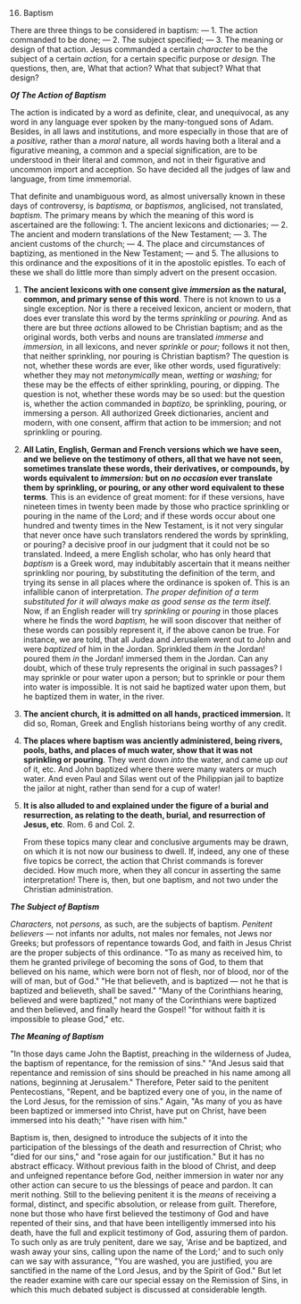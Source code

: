 16. Baptism 

There are three things to be considered in baptism: — 1. The action commanded to be done; — 2. The subject specified; — 3. The meaning or design of that action. Jesus commanded a certain *character* to be the subject of a certain *action,* for a certain specific purpose or *design.*  The  questions,  then,  are,  What  that  action?  What  that subject? What that design? 

***Of The Action of Baptism*** 

The  action  is  indicated  by  a  word  as  definite,  clear,  and unequivocal,  as  any  word  in  any  language  ever  spoken  by  the many-tongued sons of Adam. Besides, in all laws and institutions, and more especially in those that are of a *positive,* rather than a *moral*  nature,  all  words  having  both  a  literal  and  a  figurative meaning,  a  common  and  a  special  signification,  are  to  be understood in their literal and common, and not in their figurative and  uncommon  import  and  acception.  So  have  decided  all  the judges of law and language, from time immemorial. 

That definite and unambiguous word, as almost universally known in these days of controversy, is *baptisma,* or *baptismos,* anglicised, not translated, *baptism.* The primary means by which the meaning of  this  word  is  ascertained  are  the  following:  1.  The  ancient lexicons and dictionaries; — 2. The ancient and modern translations of the New Testament; — 3. The ancient customs of the church; — 4. The  place  and  circumstances  of  baptizing,  as  mentioned  in  the New Testament; — and 5. The allusions to this ordinance and the expositions of it in the apostolic epistles. To each of these we shall do little more than simply advert on the present occasion. 

1. **The ancient lexicons with one consent give *immersion* as the natural, common, and primary sense of this word**. There is not known to us a single exception. Nor is there a received lexicon, ancient or modern, that does ever translate this word by the terms *sprinkling* or *pouring.* And as there are but three *actions* allowed to be Christian baptism; and as the original words, both verbs and nouns are translated *immerse* and *immersion,* in all lexicons, and never *sprinkle* or *pour;* follows it not then, that neither sprinkling, nor  pouring  is  Christian  baptism?  The  question  is  not,  whether these words are ever, like other words, used figuratively: whether they may not *metonymically* mean, *wetting* or *washing;* for these may be the effects of either sprinkling, pouring, or dipping. The question  is  not,  whether  these  words  may  be  so  used:  but  the question  is,  whether  the  action  commanded  in  *baptizo,*  be sprinkling, pouring, or immersing a person. All authorized Greek dictionaries,  ancient  and  modern,  with  one  consent,  affirm  that action to be immersion; and not sprinkling or pouring. 
2. **All Latin, English, German and French versions which we have seen, and we believe on the testimony of others, all that we  have  not  seen,  sometimes  translate  these  words,  their derivatives, or compounds, by words equivalent to *immersion:* but  on  *no  occasion*  ever  translate  them  by  sprinkling,  or pouring, or any other word equivalent to these terms**. This is an evidence  of  great  moment:  for  if  these  versions,  have  nineteen times in twenty been made by those who practice sprinkling or pouring in the name of the Lord; and if these words occur about one hundred and twenty times in the New Testament, is it not very singular that never once have such translators rendered the words by sprinkling, or pouring? a decisive proof in our judgment that it could not be so translated. Indeed, a mere English scholar, who has only heard that *baptism* is a Greek word, may indubitably ascertain that it means neither sprinkling nor pouring, by substituting the definition of the term, and trying its sense in all places where the ordinance is spoken of. This is an infallible canon of interpretation. *The proper definition of a term substituted for it will always make as good sense as the term itself.* Now, if an English reader will try *sprinkling*  or  *pouring*  in  those  places  where  he  finds  the  word *baptism,*  he  will  soon  discover  that  neither  of  these  words  can possibly represent it, if the above canon be true. For instance, we are told, that all Judea and Jerusalem went out to John and were *baptized*  of  him  in  the  Jordan.  Sprinkled  them  *in*  the  Jordan! poured them *in* the Jordan! immersed them in the Jordan. Can any doubt,  which  of  these  truly  represents  the  original  in  such passages?  I  may  sprinkle  or  pour  water  upon  a  person;  but  to sprinkle or pour them into water is impossible. It is not said he baptized water upon them, but he baptized them in water, in the river. 
3. **The ancient church, it is admitted on all hands, practiced immersion.** It did so, Roman, Greek and English historians being worthy of any credit. 
3. **The places where baptism was anciently administered, being rivers, pools, baths, and places of much water, show that it was not sprinkling or pouring**. They went down *into* the water, and came up *out* of it, etc. And John baptized where there were many waters or much water. And even Paul and Silas went out of the Philippian jail to baptize the jailor at night, rather than send for a cup of water! 
3. **It  is  also  alluded  to  and  explained  under  the  figure  of  a burial and resurrection, as relating to the death, burial, and resurrection of Jesus, etc**. Rom. 6 and Col. 2. 

   From these topics many clear and conclusive arguments may be drawn, on which it is not now our business to dwell. If, indeed, any one of these five topics be correct, the action that Christ commands is  forever  decided.  How  much  more,  when  they  all  concur  in asserting the same interpretation! There is, then, but one baptism, and not two under the Christian administration. 

***The Subject of Baptism*** 

*Characters,*  not  *persons,*  as  such,  are  the  subjects  of  baptism. *Penitent believers* — not infants nor adults, not males nor females, not Jews nor Greeks; but professors of repentance towards God, and faith in Jesus Christ are the proper subjects of this ordinance. "To  as  many  as  received  him,  to  them  he  granted  privilege  of becoming the sons  of God, to  them that believed on his name, which were born not of flesh, nor of blood, nor of the will of man, but of God." "He that believeth, and is baptized — not he that is baptized and believeth, shall be saved." "Many of the Corinthians hearing, believed and were baptized," not many of the Corinthians were baptized and then believed, and finally heard the Gospel! "for without faith it is impossible to please God," etc. 

***The Meaning of Baptism*** 

"In those days came John the Baptist, preaching in the wilderness of Judea, the baptism of repentance, for the remission of sins." "And Jesus said that repentance and remission of sins should be preached in his name among all nations, beginning at Jerusalem." Therefore, Peter said to the penitent Pentecostians, "Repent, and be baptized every one of you, in the name of the Lord Jesus, for the remission of sins." Again, "As many of you as have been baptized or immersed into Christ, have put on Christ, have been immersed into his death;" "have risen with him." 

Baptism is, then, designed to introduce the subjects of it into the participation  of  the  blessings  of  the  death  and  resurrection  of Christ;  who  "died  for  our  sins,"  and  "rose  again  for  our justification."  But  it  has  no  abstract  efficacy.  Without  previous faith in the blood of Christ, and deep and unfeigned repentance before God, neither immersion in water nor any other action can secure  to  us  the  blessings  of  peace  and  pardon.  It  can  merit nothing. Still to the believing penitent it is the *means* of receiving a formal,  distinct,  and  specific  absolution,  or  release  from  guilt. Therefore, none but those who have first believed the testimony of God  and  have  repented  of  their  sins,  and  that  have  been intelligently immersed into  his  death,  have the full and explicit testimony of God, assuring them of pardon. To such only as are truly penitent, dare we say, 'Arise and be baptized, and wash away your sins, calling upon the name of the Lord;' and to such only can we say with assurance, "You are washed, you are justified, you are sanctified in the name of the Lord Jesus, and by the Spirit of God." But  let  the  reader  examine  with  care  our  special  essay  on  the Remission of Sins, in which this much debated subject is discussed at considerable length. 

